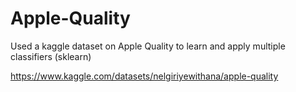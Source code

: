 # Apple-Quality
Used a kaggle dataset on Apple Quality to learn and apply multiple classifiers (sklearn) 

https://www.kaggle.com/datasets/nelgiriyewithana/apple-quality 
